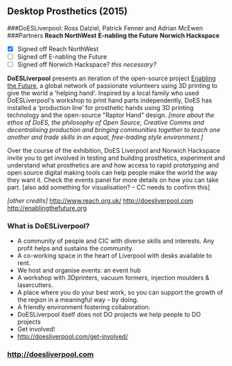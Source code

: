 ## Desktop Prosthetics (2015)
###DoESLiverpool: Ross Dalziel, Patrick Fenner and Adrian McEwen
###Partners
**Reach NorthWest** 
**E-nabling the Future**
**Norwich Hackspace**
* [x] Signed off Reach NorthWest  
* [ ] Signed off E-nabling the Future
* [ ] Signed off Norwich Hackspace? *this necessary?*

**DoESLiverpool** presents an iteration of the open-source project [Enabling the Future](http://enablingthefuture.org/upper-limb-prosthetics/the-raptor-hand/ "Enabling The Future Website"), 
a global network of passionate volunteers using 3D printing to give the world a 'helping hand'. 
Inspired by a local family who used DoESLiverpool's workshop to print hand parts independently, DoES has installed a ‘production line’ for prosthetic hands using 3D printing technology and the open-source "Raptor Hand" design. 
*[more about the ethos of DoES, the philosophy of Open Source, Creative Comms and decentralising production and bringing communities together to teach one another and trade skills in an equal, free-trading style environment.]*

Over the course of the exhibition, DoES Liverpool and Norwich Hackspace invite you to get involved in testing and building prosthetics, experiment and understand what prosthetics are and how access to rapid prototyping and open source digital making tools can help people make the world the way they want it. 
Check the events panel for more details on how you can take part.
[also add something for visualisation? – CC needs to confirm this]

*[other credits]*
http://www.reach.org.uk/
http://doesliverpool.com
http://enablingthefuture.org

### What is DoESLiverpool?

* A community of people and CIC with diverse skills and interests. Any profit helps and sustains the community.
* A co-working space in the heart of Liverpool with desks available to rent. 
* We host and organise events: an event hub
* A workshop with 3Dprinters, vacuum formers, injection moulders & lasercutters.
* A place where you do your best work, so you can support the growth of the region in a meaningful way – by doing.
* A friendly environment fostering collaboration.
* DoESLiverpool itself does not DO projects we help people to DO projects
* Get involved!
* http://doesliverpool.com/get-involved/

### http://doesliverpool.com
